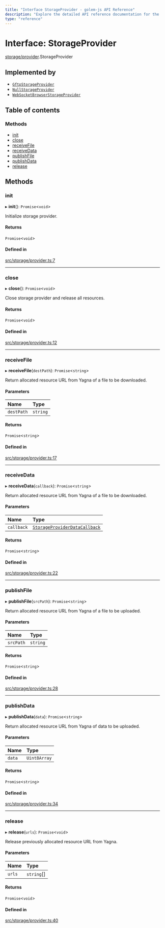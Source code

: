 ```yaml
---
title: "Interface StorageProvider - golem-js API Reference"
description: "Explore the detailed API reference documentation for the Interface StorageProvider within the golem-js SDK for the Golem Network."
type: "reference"
---
```

# Interface: StorageProvider

[storage/provider](../modules/storage_provider).StorageProvider

## Implemented by

- [`GftpStorageProvider`](../classes/storage_gftp.GftpStorageProvider)
- [`NullStorageProvider`](../classes/storage_null.NullStorageProvider)
- [`WebSocketBrowserStorageProvider`](../classes/storage_ws_browser.WebSocketBrowserStorageProvider)

## Table of contents

### Methods

- [init](storage_provider.StorageProvider#init)
- [close](storage_provider.StorageProvider#close)
- [receiveFile](storage_provider.StorageProvider#receivefile)
- [receiveData](storage_provider.StorageProvider#receivedata)
- [publishFile](storage_provider.StorageProvider#publishfile)
- [publishData](storage_provider.StorageProvider#publishdata)
- [release](storage_provider.StorageProvider#release)

## Methods

### init

▸ **init**(): `Promise`<`void`\>

Initialize storage provider.

#### Returns

`Promise`<`void`\>

#### Defined in

[src/storage/provider.ts:7](https://github.com/golemfactory/golem-js/blob/7df98a2/src/storage/provider.ts#L7)

___

### close

▸ **close**(): `Promise`<`void`\>

Close storage provider and release all resources.

#### Returns

`Promise`<`void`\>

#### Defined in

[src/storage/provider.ts:12](https://github.com/golemfactory/golem-js/blob/7df98a2/src/storage/provider.ts#L12)

___

### receiveFile

▸ **receiveFile**(`destPath`): `Promise`<`string`\>

Return allocated resource URL from Yagna of a file to be downloaded.

#### Parameters

| Name | Type |
| :------ | :------ |
| `destPath` | `string` |

#### Returns

`Promise`<`string`\>

#### Defined in

[src/storage/provider.ts:17](https://github.com/golemfactory/golem-js/blob/7df98a2/src/storage/provider.ts#L17)

___

### receiveData

▸ **receiveData**(`callback`): `Promise`<`string`\>

Return allocated resource URL from Yagna of a file to be downloaded.

#### Parameters

| Name | Type |
| :------ | :------ |
| `callback` | [`StorageProviderDataCallback`](../modules/storage_provider#storageproviderdatacallback) |

#### Returns

`Promise`<`string`\>

#### Defined in

[src/storage/provider.ts:22](https://github.com/golemfactory/golem-js/blob/7df98a2/src/storage/provider.ts#L22)

___

### publishFile

▸ **publishFile**(`srcPath`): `Promise`<`string`\>

Return allocated resource URL from Yagna of a file to be uploaded.

#### Parameters

| Name | Type |
| :------ | :------ |
| `srcPath` | `string` |

#### Returns

`Promise`<`string`\>

#### Defined in

[src/storage/provider.ts:28](https://github.com/golemfactory/golem-js/blob/7df98a2/src/storage/provider.ts#L28)

___

### publishData

▸ **publishData**(`data`): `Promise`<`string`\>

Return allocated resource URL from Yagna of data to be uploaded.

#### Parameters

| Name | Type |
| :------ | :------ |
| `data` | `Uint8Array` |

#### Returns

`Promise`<`string`\>

#### Defined in

[src/storage/provider.ts:34](https://github.com/golemfactory/golem-js/blob/7df98a2/src/storage/provider.ts#L34)

___

### release

▸ **release**(`urls`): `Promise`<`void`\>

Release previously allocated resource URL from Yagna.

#### Parameters

| Name | Type |
| :------ | :------ |
| `urls` | `string`[] |

#### Returns

`Promise`<`void`\>

#### Defined in

[src/storage/provider.ts:40](https://github.com/golemfactory/golem-js/blob/7df98a2/src/storage/provider.ts#L40)
